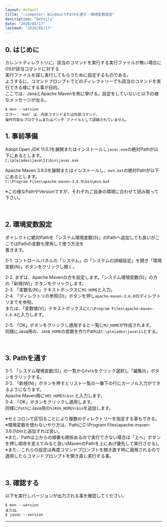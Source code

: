 ```yaml
---
layout: default
title: ":computer: WindowsでPathを通す・環境変数設定"
description: "Details"
date: "2020/05/17"
lastmod: "2020/05/17"
---
```


## 0. はじめに

カレントディレクトリに、該当のコマンドを実行する実行ファイルが無い場合にOSが該当コマンドに対する  
実行ファイルを探し実行してもらうために設定するものである。  
ようするに、コマンドプロンプトでどのディレクトリーでも該当のコマンドを実行できる様にする事が目的。  
ここでは、JavaとApache Mavenを例に挙げる。設定をしていないと以下の様なメッセージが出る。  

    $ mvn --version
    エラー：'mvn' は、内部コマンドまたは外部コマンド、
    操作可能なプログラムまたはバッチ ファイルとして認識されていません。

## 1. 事前準備

Adopt Open JDK 11.0.1を展開またはインストールし`javac.exe`の絶対Pathが以下にあるとします。  
`C:\pleiades\java\11\bin\javac.exe`  

Apache Maven 3.6.0を展開またはインストールし、`mvn.bat`の絶対Pathが以下にあるとします。  
`C:\Program Files\apache-maven-3.6.0\bin\mvn.bat`

※この様なPathやVersionですが、それぞれご自身の環境に合わせて読み取って下さい。  

<br />

## 2. 環境変数設定

ダイレクトに絶対Pathを「システム環境変数(S)」のPathへ追加しても良いがここではPathの変数も使用して使う方法を  
書きます。  

2-1. コントロールパネルの「システム」の「システムの詳細設定」を開き「環境変数(N)」ボタンをクリックし開く。  

2-2. まずは、Apache Mavenの方を設定します。「システム環境変数(S)」の方の「新規(W)」ボタンをクリックします。  
2-3. 「変数名(N)」テキストボックスに`M2_HOME`と入力。  
2-4. 「ディレクトリの参照(D)」ボタンを押し`apache-maven-3.6.0`のディレクトリまでを参照。  
または、「変数値(V)」テキストボックスに`C:\Program Files\apache-maven-3.6.0`と入力します。  

2-5. 「OK」ボタンをクリックし適用すると一覧に`M2_HOME`が作成されます。  
同様にJava用の、`JAVA_HOME`の変数を作りPathは`C:\pleiades\java\11`とする。  

<br />

## 3. Pathを通す

3-1. 「システム環境変数(S)」の一覧から`Path`をクリック選択し「編集(I)」ボタンをクリックする。  
3-2. 「新規(N)」ボタンを押すとリスト一覧の一番下の行にカーソル入力ができるようになります。  
Apache Maven用に`%M2_HOME%\bin` と入力します。  
3-4. 「OK」ボタンをクリックし適用します。  
同様に`Path`にJava用の`%JAVA_HOME%\bin`を追加します。  

※セミコロンで区切ることにより複数のディレクトリーを指定する事もできる。  
※環境変数を使わないやり方は、PathにC:\\Program Files\\apache-maven-3.6.0\\binと追加すれば良い。  
※また、Pathは上からの順番も関係あるので実行できない場合は「上へ」ボタンを押し順序を変えてみると良い(MavenのPathを上にあげ優先して実行させる)。  
※また、これらの設定は再度コマンドプロンプトを開き直す時に適用されるので適用したらコマンドプロンプトを開き直し実行する事。  

<br />

## 3. 確認する

以下を実行しバージョンが出力される事を確認してください。  

    $ mvn --version
    または、
    $ javac --version

* * *

